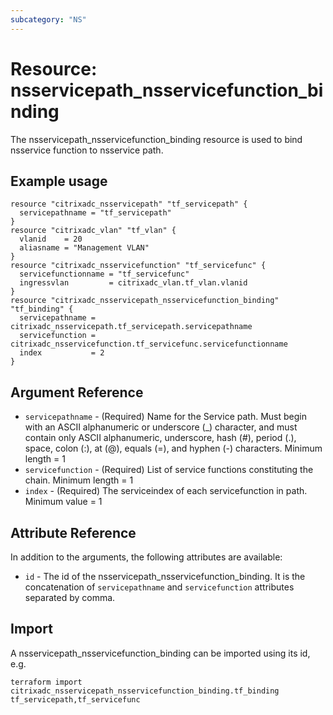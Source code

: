 ```yaml
---
subcategory: "NS"
---
```


# Resource: nsservicepath_nsservicefunction_binding

The nsservicepath_nsservicefunction_binding resource is used to bind nsservice function to nsservice path.


## Example usage

```hcl
resource "citrixadc_nsservicepath" "tf_servicepath" {
  servicepathname = "tf_servicepath"
}
resource "citrixadc_vlan" "tf_vlan" {
  vlanid    = 20
  aliasname = "Management VLAN"
}
resource "citrixadc_nsservicefunction" "tf_servicefunc" {
  servicefunctionname = "tf_servicefunc"
  ingressvlan         = citrixadc_vlan.tf_vlan.vlanid
}
resource "citrixadc_nsservicepath_nsservicefunction_binding" "tf_binding" {
  servicepathname = citrixadc_nsservicepath.tf_servicepath.servicepathname
  servicefunction = citrixadc_nsservicefunction.tf_servicefunc.servicefunctionname
  index           = 2
}
```


## Argument Reference

* `servicepathname` - (Required) Name for the Service path. Must begin with an ASCII alphanumeric or underscore (_) character, and must       contain only ASCII alphanumeric, underscore, hash (#), period (.), space, colon (:), at (@), equals (=), and hyphen (-)       characters. Minimum length =  1
* `servicefunction` - (Required) List of service functions constituting the chain. Minimum length =  1
* `index` - (Required) The serviceindex of each servicefunction in path. Minimum value =  1


## Attribute Reference

In addition to the arguments, the following attributes are available:

* `id` - The id of the nsservicepath_nsservicefunction_binding. It is the concatenation of `servicepathname` and `servicefunction` attributes separated by comma.


## Import

A nsservicepath_nsservicefunction_binding can be imported using its id, e.g.

```shell
terraform import citrixadc_nsservicepath_nsservicefunction_binding.tf_binding tf_servicepath,tf_servicefunc
```
